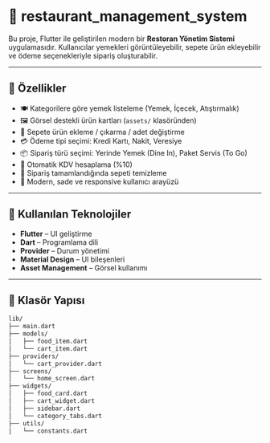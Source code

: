 # 🧾 restaurant_management_system

Bu proje, Flutter ile geliştirilen modern bir **Restoran Yönetim Sistemi** uygulamasıdır. Kullanıcılar yemekleri görüntüleyebilir, sepete ürün ekleyebilir ve ödeme seçenekleriyle sipariş oluşturabilir.

---

## 🚀 Özellikler

- 🍽️ Kategorilere göre yemek listeleme (Yemek, İçecek, Atıştırmalık)
- 🖼️ Görsel destekli ürün kartları (`assets/` klasöründen)
- 🛒 Sepete ürün ekleme / çıkarma / adet değiştirme
- 💳 Ödeme tipi seçimi: Kredi Kartı, Nakit, Veresiye
- 📦 Sipariş türü seçimi: Yerinde Yemek (Dine In), Paket Servis (To Go)
- 🧾 Otomatik KDV hesaplama (%10)
- 🧹 Sipariş tamamlandığında sepeti temizleme
- 🌙 Modern, sade ve responsive kullanıcı arayüzü

---

## 🧱 Kullanılan Teknolojiler

- **Flutter** – UI geliştirme
- **Dart** – Programlama dili
- **Provider** – Durum yönetimi
- **Material Design** – UI bileşenleri
- **Asset Management** – Görsel kullanımı

---

## 📁 Klasör Yapısı

```bash
lib/
├── main.dart
├── models/
│   ├── food_item.dart
│   └── cart_item.dart
├── providers/
│   └── cart_provider.dart
├── screens/
│   └── home_screen.dart
├── widgets/
│   ├── food_card.dart
│   ├── cart_widget.dart
│   ├── sidebar.dart
│   └── category_tabs.dart
├── utils/
│   └── constants.dart
